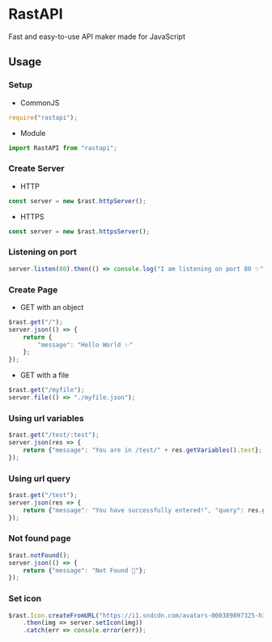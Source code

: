 # RastAPI

Fast and easy-to-use API maker made for JavaScript

## Usage

### Setup

- CommonJS

```javascript
require("rastapi");
```

- Module

```javascript
import RastAPI from "rastapi";
```

### Create Server

- HTTP

```javascript
const server = new $rast.httpServer();
```

- HTTPS

```javascript
const server = new $rast.httpsServer();
```

### Listening on port

```javascript
server.listen(80).then(() => console.log("I am listening on port 80 ✨"));
```

### Create Page

- GET with an object

```javascript
$rast.get("/");
server.json(() => {
    return {
        "message": "Hello World ✨"
    };
});
```

- GET with a file

```javascript
$rast.get("/myfile");
server.file(() => "./myfile.json");
```

### Using url variables

```javascript
$rast.get("/test/:test");
server.json(res => {
    return {"message": "You are in /test/" + res.getVariables().test};
});
```

### Using url query

```javascript
$rast.get("/test");
server.json(res => {
    return {"message": "You have successfully entered!", "query": res.getQuery()};
});
```

### Not found page

```javascript
$rast.notFound();
server.json(() => {
    return {"message": "Not Found 🙁"};
});
```

### Set icon

```javascript
$rast.Icon.createFromURL("https://i1.sndcdn.com/avatars-000389897325-h3s225-t500x500.jpg")
    .then(img => server.setIcon(img))
    .catch(err => console.error(err));
```

